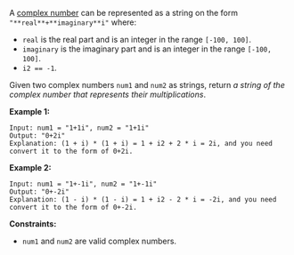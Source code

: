 A [complex number](https://en.wikipedia.org/wiki/Complex_number) can be represented as a string on the form `"**real**+**imaginary**i"` where:

- `real` is the real part and is an integer in the range `[-100, 100]`.
- `imaginary` is the imaginary part and is an integer in the range `[-100, 100]`.
- `i2 == -1`.

Given two complex numbers `num1` and `num2` as strings, return *a string of the complex number that represents their multiplications*.

 

**Example 1:**

```
Input: num1 = "1+1i", num2 = "1+1i"
Output: "0+2i"
Explanation: (1 + i) * (1 + i) = 1 + i2 + 2 * i = 2i, and you need convert it to the form of 0+2i.
```

**Example 2:**

```
Input: num1 = "1+-1i", num2 = "1+-1i"
Output: "0+-2i"
Explanation: (1 - i) * (1 - i) = 1 + i2 - 2 * i = -2i, and you need convert it to the form of 0+-2i.
```

 

**Constraints:**

- `num1` and `num2` are valid complex numbers.